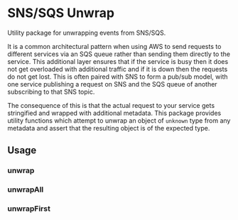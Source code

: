 # SNS/SQS Unwrap
Utility package for unwrapping events from SNS/SQS.

It is a common architectural pattern when using AWS to send requests to different services via an SQS queue rather than sending them directly to the service. This additional layer ensures that if the service is busy then it does not get overloaded with additional traffic and if it is down then the requests do not get lost. This is often paired with SNS to form a pub/sub model, with one service publishing a request on SNS and the SQS queue of another subscribing to that SNS topic.

The consequence of this is that the actual request to your service gets stringified and wrapped with additional metadata. This package provides utility functions which attempt to unwrap an object of `unknown` type from any metadata and assert that the resulting object is of the expected type.

## Usage
### unwrap

### unwrapAll

### unwrapFirst